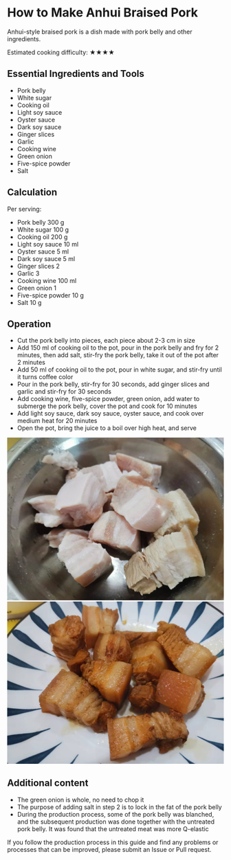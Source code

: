 # How to Make Anhui Braised Pork

Anhui-style braised pork is a dish made with pork belly and other ingredients.

Estimated cooking difficulty: ★★★★

## Essential Ingredients and Tools

* Pork belly
* White sugar
* Cooking oil
* Light soy sauce
* Oyster sauce
* Dark soy sauce
* Ginger slices
* Garlic
* Cooking wine
* Green onion
* Five-spice powder
* Salt

## Calculation

Per serving:

* Pork belly 300 g
* White sugar 100 g
* Cooking oil 200 g
* Light soy sauce 10 ml
* Oyster sauce 5 ml
* Dark soy sauce 5 ml
* Ginger slices 2
* Garlic 3
* Cooking wine 100 ml
* Green onion 1
* Five-spice powder 10 g
* Salt 10 g

## Operation

* Cut the pork belly into pieces, each piece about 2-3 cm in size
* Add 150 ml of cooking oil to the pot, pour in the pork belly and fry for 2 minutes, then add salt, stir-fry the pork belly, take it out of the pot after 2 minutes
* Add 50 ml of cooking oil to the pot, pour in white sugar, and stir-fry until it turns coffee color
* Pour in the pork belly, stir-fry for 30 seconds, add ginger slices and garlic and stir-fry for 30 seconds
* Add cooking wine, five-spice powder, green onion, add water to submerge the pork belly, cover the pot and cook for 10 minutes
* Add light soy sauce, dark soy sauce, oyster sauce, and cook over medium heat for 20 minutes
* Open the pot, bring the juice to a boil over high heat, and serve

![Example dish product](./1.jpeg)
![Example dish product](./2.jpeg)

## Additional content

* The green onion is whole, no need to chop it
* The purpose of adding salt in step 2 is to lock in the fat of the pork belly
* During the production process, some of the pork belly was blanched, and the subsequent production was done together with the untreated pork belly. It was found that the untreated meat was more Q-elastic

If you follow the production process in this guide and find any problems or processes that can be improved, please submit an Issue or Pull request.
